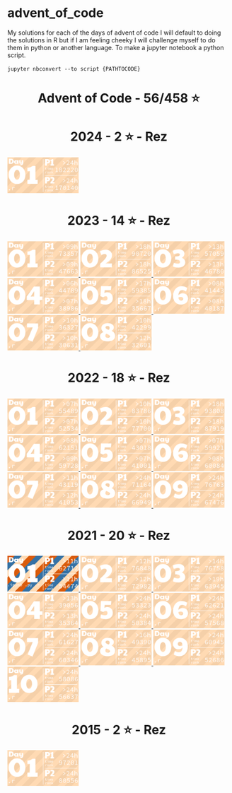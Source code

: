 # advent_of_code
My solutions for each of the days of advent of code
I will default to doing the solutions in R but if I am feeling cheeky I will challenge myself to do them in python or another language.
To make a jupyter notebook a python script.
```
jupyter nbconvert --to script {PATHTOCODE}
```

<!-- AOC TILES BEGIN -->
<h1 align="center">
  Advent of Code - 56/458 ⭐
</h1>
<h1 align="center">
  2024 - 2 ⭐ - Rez
</h1>
<a href="2024/01/code/01.r">
  <img src=".aoc_tiles/tiles/2024/01.png" width="161px">
</a>
<h1 align="center">
  2023 - 14 ⭐ - Rez
</h1>
<a href="None">
  <img src=".aoc_tiles/tiles/2023/01.png" width="161px">
</a>
<a href="2023/02/code/02.r">
  <img src=".aoc_tiles/tiles/2023/02.png" width="161px">
</a>
<a href="2023/03/code/03.r">
  <img src=".aoc_tiles/tiles/2023/03.png" width="161px">
</a>
<a href="2023/04/code/04.r">
  <img src=".aoc_tiles/tiles/2023/04.png" width="161px">
</a>
<a href="2023/05/code/05.r">
  <img src=".aoc_tiles/tiles/2023/05.png" width="161px">
</a>
<a href="2023/06/code/06.r">
  <img src=".aoc_tiles/tiles/2023/06.png" width="161px">
</a>
<a href="2023/07/code/07.r">
  <img src=".aoc_tiles/tiles/2023/07.png" width="161px">
</a>
<a href="2023/08/code/08.r">
  <img src=".aoc_tiles/tiles/2023/08.png" width="161px">
</a>
<h1 align="center">
  2022 - 18 ⭐ - Rez
</h1>
<a href="2022/01/code/01.r">
  <img src=".aoc_tiles/tiles/2022/01.png" width="161px">
</a>
<a href="2022/02/code/02.r">
  <img src=".aoc_tiles/tiles/2022/02.png" width="161px">
</a>
<a href="2022/03/code/03.r">
  <img src=".aoc_tiles/tiles/2022/03.png" width="161px">
</a>
<a href="2022/04/code/04.r">
  <img src=".aoc_tiles/tiles/2022/04.png" width="161px">
</a>
<a href="2022/05/code/05.r">
  <img src=".aoc_tiles/tiles/2022/05.png" width="161px">
</a>
<a href="2022/06/code/06.r">
  <img src=".aoc_tiles/tiles/2022/06.png" width="161px">
</a>
<a href="2022/07/code/07.r">
  <img src=".aoc_tiles/tiles/2022/07.png" width="161px">
</a>
<a href="2022/08/code/08.r">
  <img src=".aoc_tiles/tiles/2022/08.png" width="161px">
</a>
<a href="2022/09/code/09.r">
  <img src=".aoc_tiles/tiles/2022/09.png" width="161px">
</a>
<h1 align="center">
  2021 - 20 ⭐ - Rez
</h1>
<a href="2021/01/code/01.ipynb">
  <img src=".aoc_tiles/tiles/2021/01.png" width="161px">
</a>
<a href="2021/02/code/day2.r">
  <img src=".aoc_tiles/tiles/2021/02.png" width="161px">
</a>
<a href="2021/03/code/day3.r">
  <img src=".aoc_tiles/tiles/2021/03.png" width="161px">
</a>
<a href="2021/04/code/day4.r">
  <img src=".aoc_tiles/tiles/2021/04.png" width="161px">
</a>
<a href="2021/05/code/day5.r">
  <img src=".aoc_tiles/tiles/2021/05.png" width="161px">
</a>
<a href="2021/06/code/day6.r">
  <img src=".aoc_tiles/tiles/2021/06.png" width="161px">
</a>
<a href="2021/07/code/day7.r">
  <img src=".aoc_tiles/tiles/2021/07.png" width="161px">
</a>
<a href="2021/08/code/day8.r">
  <img src=".aoc_tiles/tiles/2021/08.png" width="161px">
</a>
<a href="2021/09/code/day9.r">
  <img src=".aoc_tiles/tiles/2021/09.png" width="161px">
</a>
<a href="2021/10/code/day10.r">
  <img src=".aoc_tiles/tiles/2021/10.png" width="161px">
</a>
<h1 align="center">
  2015 - 2 ⭐ - Rez
</h1>
<a href="2015/01/code/01.r">
  <img src=".aoc_tiles/tiles/2015/01.png" width="161px">
</a>
<!-- AOC TILES END -->